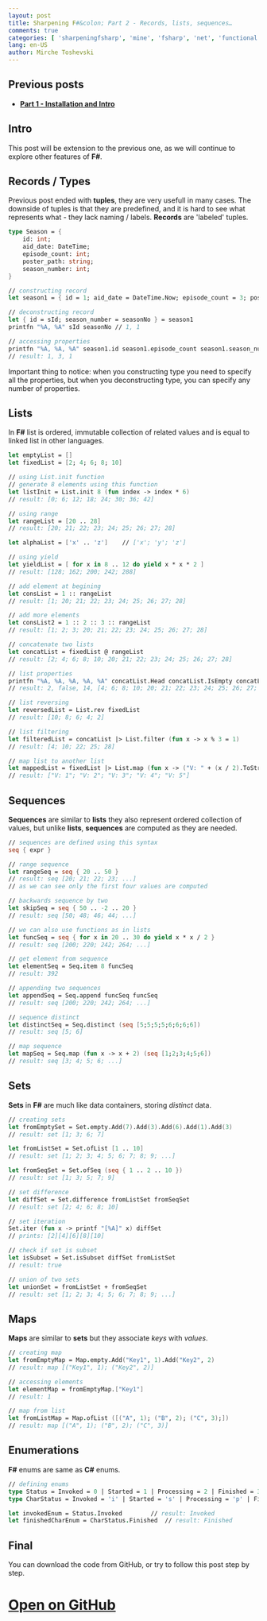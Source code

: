 ```yaml
---
layout: post
title: Sharpening F#&colon; Part 2 - Records, lists, sequences…
comments: true
categories: [ 'sharpeningfsharp', 'mine', 'fsharp', 'net', 'functional', 'intro' ]
lang: en-US
author: Mirche Toshevski
---
```


## Previous posts
* [**Part 1 - Installation and Intro**](https://neemesis.github.io/blog/2017/12/17/sharpening-fsharp-part1/)

## Intro 
This post will be extension to the previous one, as we will continue to explore other features of **F#**.

## Records / Types
Previous post ended with **tuples**, they are very usefull in many cases. The downside of tuples is that they are predefined, and it is hard to see what represents what - they lack naming / labels. **Records** are 'labeled' tuples.
```fsharp
type Season = {
    id: int;
    aid_date: DateTime;
    episode_count: int;
    poster_path: string;
    season_number: int;
}

// constructing record
let season1 = { id = 1; aid_date = DateTime.Now; episode_count = 3; poster_path = "some/url"; season_number = 1 }

// deconstructing record
let { id = sId; season_number = seasonNo } = season1
printfn "%A, %A" sId seasonNo // 1, 1

// accessing properties
printfn "%A, %A, %A" season1.id season1.episode_count season1.season_number
// result: 1, 3, 1
```
Important thing to notice: when you constructing type you need to specify all the properties, but when you deconstructing type, you can specify any number of properties.

## Lists
In **F#** list is ordered, immutable collection of related values and is equal to linked list in other languages.
```fsharp
let emptyList = []
let fixedList = [2; 4; 6; 8; 10]

// using List.init function
// generate 8 elements using this function
let listInit = List.init 8 (fun index -> index * 6)
// result: [0; 6; 12; 18; 24; 30; 36; 42]

// using range
let rangeList = [20 .. 28]
// result: [20; 21; 22; 23; 24; 25; 26; 27; 28]

let alphaList = ['x' .. 'z']	// ['x'; 'y'; 'z']

// using yield
let yieldList = [ for x in 8 .. 12 do yield x * x * 2 ]
// result: [128; 162; 200; 242; 288]

// add element at begining 
let consList = 1 :: rangeList
// result: [1; 20; 21; 22; 23; 24; 25; 26; 27; 28]

// add more elements
let consList2 = 1 :: 2 :: 3 :: rangeList
// result: [1; 2; 3; 20; 21; 22; 23; 24; 25; 26; 27; 28]

// concatenate two lists
let concatList = fixedList @ rangeList
// result: [2; 4; 6; 8; 10; 20; 21; 22; 23; 24; 25; 26; 27; 28]

// list properties
printfn "%A, %A, %A, %A, %A" concatList.Head concatList.IsEmpty concatList.Length concatList.Tail (concatList.Item 3)
// result: 2, false, 14, [4; 6; 8; 10; 20; 21; 22; 23; 24; 25; 26; 27; 28], 8

// list reversing
let reversedList = List.rev fixedList
// result: [10; 8; 6; 4; 2]

// list filtering
let filteredList = concatList |> List.filter (fun x -> x % 3 = 1)
// result: [4; 10; 22; 25; 28]

// map list to another list
let mappedList = fixedList |> List.map (fun x -> ("V: " + (x / 2).ToString()))
// result: ["V: 1"; "V: 2"; "V: 3"; "V: 4"; "V: 5"]
```

## Sequences
**Sequences** are similar to **lists** they also represent ordered collection of values, but unlike **lists**, **sequences** are computed as they are needed.
```fsharp
// sequences are defined using this syntax
seq { expr }

// range sequence
let rangeSeq = seq { 20 .. 50 }
// result: seq [20; 21; 22; 23; ...]
// as we can see only the first four values are computed

// backwards sequence by two
let skipSeq = seq { 50 .. -2 .. 20 }
// result: seq [50; 48; 46; 44; ...]

// we can also use functions as in lists
let funcSeq = seq { for x in 20 .. 30 do yield x * x / 2 }
// result: seq [200; 220; 242; 264; ...]

// get element from sequence
let elementSeq = Seq.item 8 funcSeq
// result: 392

// appending two sequences
let appendSeq = Seq.append funcSeq funcSeq
// result: seq [200; 220; 242; 264; ...]

// sequence distinct
let distinctSeq = Seq.distinct (seq [5;5;5;5;6;6;6;6])
// result: seq [5; 6]

// map sequence
let mapSeq = Seq.map (fun x -> x + 2) (seq [1;2;3;4;5;6])
// result: seq [3; 4; 5; 6; ...]
```

## Sets
**Sets** in **F#** are much like data containers, storing *distinct* data.
```fsharp
// creating sets
let fromEmptySet = Set.empty.Add(7).Add(3).Add(6).Add(1).Add(3)
// result: set [1; 3; 6; 7]

let fromListSet = Set.ofList [1 .. 10]
// result: set [1; 2; 3; 4; 5; 6; 7; 8; 9; ...]

let fromSeqSet = Set.ofSeq (seq { 1 .. 2 .. 10 })
// result: set [1; 3; 5; 7; 9]

// set difference
let diffSet = Set.difference fromListSet fromSeqSet
// result: set [2; 4; 6; 8; 10]

// set iteration
Set.iter (fun x -> printf "[%A]" x) diffSet
// prints: [2][4][6][8][10]

// check if set is subset
let isSubset = Set.isSubset diffSet fromListSet
// result: true

// union of two sets
let unionSet = fromListSet + fromSeqSet
// result: set [1; 2; 3; 4; 5; 6; 7; 8; 9; ...]
```

## Maps
**Maps** are similar to **sets** but they associate *keys* with *values*.
```fsharp
// creating map
let fromEmptyMap = Map.empty.Add("Key1", 1).Add("Key2", 2)
// result: map [("Key1", 1); ("Key2", 2)]

// accessing elements
let elementMap = fromEmptyMap.["Key1"]
// result: 1

// map from list
let fromListMap = Map.ofList ([("A", 1); ("B", 2); ("C", 3);])
// result: map [("A", 1); ("B", 2); ("C", 3)]
```

## Enumerations
**F#** enums are same as **C#** enums.
```fsharp
// defining enums
type Status = Invoked = 0 | Started = 1 | Processing = 2 | Finished = 3
type CharStatus = Invoked = 'i' | Started = 's' | Processing = 'p' | Finished = 'f'

let invokedEnum = Status.Invoked		// result: Invoked
let finishedCharEnum = CharStatus.Finished	// result: Finished
```

## Final
You can download the code from GitHub, or try to follow this post step by step.

# [Open on GitHub](https://github.com/neemesis/SharpeningFSharp/tree/master/Part2)
